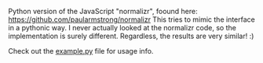 Python version of the JavaScript "normalizr", foound here:
https://github.com/paularmstrong/normalizr This tries to mimic the interface in
a pythonic way. I never actually looked at the normalizr code, so the
implementation is surely different. Regardless, the results are very similar!
:)

Check out the [example.py](https://github.com/jasonmunro/norm/blob/master/example.py) file for usage info.
